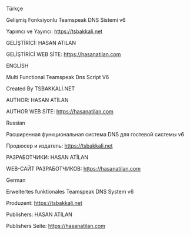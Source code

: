 Türkçe

Gelişmiş Fonksiyonlu Teamspeak DNS Sistemi v6

Yapımcı ve Yayıncı: https://tsbakkali.net

GELİŞTİRİCİ: HASAN ATILAN

GELİŞTİRİCİ WEB SİTE: https://hasanatilan.com


ENGLİSH

Multi Functional Teamspeak Dns Script V6

Created By TSBAKKALİ.NET

AUTHOR: HASAN ATİLAN

AUTHOR WEB SİTE: https://hasanatilan.com

Russian

Расширенная функциональная система DNS для гостевой системы v6

Продюсер и издатель: https://tsbakkali.net

РАЗРАБОТЧИКИ: HASAN ATİLAN

WEB-САЙТ РАЗРАБОТЧИКОВ: https://hasanatilan.com

German

Erweitertes funktionales Teamspeak DNS System v6

Produzent: https://tsbakkali.net

Publishers: HASAN ATILAN

Publishers Seite: https://hasanatilan.com

